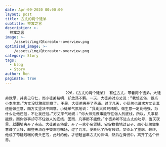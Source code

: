 ```yaml
---
date: Apr-09-2020 00:00:00
layout: post
title: 方丈的两个徒弟
subtitle: 神寓之言
description: >-
  神寓之言
image: >-
    /assets/img/Qtcreator-overview.png
optimized_image: >-
    /assets/img/Qtcreator-overview.png
category: Story
tags:
  - blog
  - Story
author: Ron
paginate: true
---
```


							　　226，《方丈的两个徒弟》 有位方丈，带着两个徒弟。大徒弟敦厚，并克己守仁，而小徒弟精明，却放荡不羁。一天，大徒弟对方丈说：“我想还俗，做点小本生意。”方丈没犹豫就同意了。于是，大徒弟离开了寺庙。过了几天，小徒弟也请求方丈让其还俗做生意，而方丈坚决不同意。小徒弟气氛地说：“我比大师兄精明，做生意一定比他强，为什么让他还俗，不让我还俗。”方丈平气地说：“你大师兄做事能守住做人的底线，所以，凡事都能做，而你做事却守不住做人的底线，因而，凡事都不能做。”小徒弟听不进方丈的劝导，当天夜里，就翻墙离开了寺庙。大徒弟还俗后，开了一家小杂货铺，安安稳稳地过日子，而小徒弟做生意赚了大钱，却整天流连于妓院与赌场，过了几年，便耗尽了所有钱财，又染上了重病。最终，他成了苟延残喘的街头乞丐，此时的他，才想起当年方丈的训诲，然后在悔恨中，离开了这个世界。
							
							
						